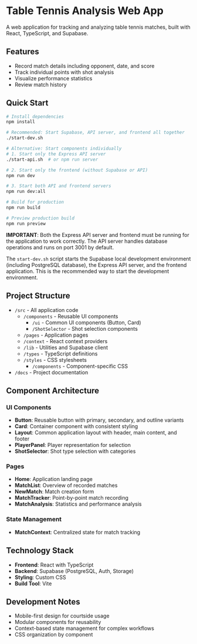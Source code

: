 # Table Tennis Analysis Web App

A web application for tracking and analyzing table tennis matches, built with React, TypeScript, and Supabase.

## Features

- Record match details including opponent, date, and score
- Track individual points with shot analysis
- Visualize performance statistics
- Review match history

## Quick Start

```bash
# Install dependencies
npm install

# Recommended: Start Supabase, API server, and frontend all together
./start-dev.sh

# Alternative: Start components individually
# 1. Start only the Express API server
./start-api.sh  # or npm run server

# 2. Start only the frontend (without Supabase or API)
npm run dev

# 3. Start both API and frontend servers
npm run dev:all

# Build for production
npm run build

# Preview production build
npm run preview
```

**IMPORTANT**: Both the Express API server and frontend must be running for the application to work correctly. The API server handles database operations and runs on port 3001 by default.

The `start-dev.sh` script starts the Supabase local development environment (including PostgreSQL database), the Express API server, and the frontend application. This is the recommended way to start the development environment.

## Project Structure

- `/src` - All application code
  - `/components` - Reusable UI components
    - `/ui` - Common UI components (Button, Card)
    - `/ShotSelector` - Shot selection components
  - `/pages` - Application pages
  - `/context` - React context providers
  - `/lib` - Utilities and Supabase client
  - `/types` - TypeScript definitions
  - `/styles` - CSS stylesheets
    - `/components` - Component-specific CSS
- `/docs` - Project documentation

## Component Architecture

### UI Components
- **Button**: Reusable button with primary, secondary, and outline variants
- **Card**: Container component with consistent styling
- **Layout**: Common application layout with header, main content, and footer
- **PlayerPanel**: Player representation for selection
- **ShotSelector**: Shot type selection with categories

### Pages
- **Home**: Application landing page
- **MatchList**: Overview of recorded matches
- **NewMatch**: Match creation form
- **MatchTracker**: Point-by-point match recording
- **MatchAnalysis**: Statistics and performance analysis

### State Management
- **MatchContext**: Centralized state for match tracking

## Technology Stack

- **Frontend**: React with TypeScript
- **Backend**: Supabase (PostgreSQL, Auth, Storage)
- **Styling**: Custom CSS
- **Build Tool**: Vite

## Development Notes

- Mobile-first design for courtside usage
- Modular components for reusability
- Context-based state management for complex workflows
- CSS organization by component